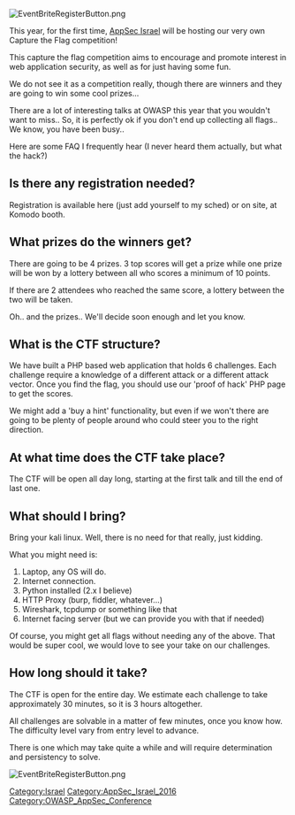 ![EventBriteRegisterButton.png](EventBriteRegisterButton.png
"EventBriteRegisterButton.png")

This year, for the first time, [AppSec
Israel](AppSec_Israel_2016 "wikilink") will be hosting our very own
Capture the Flag competition\!

This capture the flag competition aims to encourage and promote interest
in web application security, as well as for just having some fun.

We do not see it as a competition really, though there are winners and
they are going to win some cool prizes...

There are a lot of interesting talks at OWASP this year that you
wouldn't want to miss.. So, it is perfectly ok if you don't end up
collecting all flags.. We know, you have been busy..

Here are some FAQ I frequently hear (I never heard them actually, but
what the hack?)

## Is there any registration needed?

Registration is available here (just add yourself to my sched) or on
site, at Komodo booth.

## What prizes do the winners get?

There are going to be 4 prizes. 3 top scores will get a prize while one
prize will be won by a lottery between all who scores a minimum of 10
points.

If there are 2 attendees who reached the same score, a lottery between
the two will be taken.

Oh.. and the prizes.. We'll decide soon enough and let you know.

## What is the CTF structure?

We have built a PHP based web application that holds 6 challenges. Each
challenge require a knowledge of a different attack or a different
attack vector. Once you find the flag, you should use our 'proof of
hack' PHP page to get the scores.

We might add a 'buy a hint' functionality, but even if we won't there
are going to be plenty of people around who could steer you to the right
direction.

## At what time does the CTF take place?

The CTF will be open all day long, starting at the first talk and till
the end of last one.

## What should I bring?

Bring your kali linux. Well, there is no need for that really, just
kidding.

What you might need is:

1.  Laptop, any OS will do.
2.  Internet connection.
3.  Python installed (2.x I believe)
4.  HTTP Proxy (burp, fiddler, whatever…)
5.  Wireshark, tcpdump or something like that
6.  Internet facing server (but we can provide you with that if needed)

Of course, you might get all flags without needing any of the above.
That would be super cool, we would love to see your take on our
challenges.

## How long should it take?

The CTF is open for the entire day. We estimate each challenge to take
approximately 30 minutes, so it is 3 hours altogether.

All challenges are solvable in a matter of few minutes, once you know
how. The difficulty level vary from entry level to advance.

There is one which may take quite a while and will require determination
and persistency to solve.

![EventBriteRegisterButton.png](EventBriteRegisterButton.png
"EventBriteRegisterButton.png")

[Category:Israel](Category:Israel "wikilink")
[Category:AppSec_Israel_2016](Category:AppSec_Israel_2016 "wikilink")
[Category:OWASP_AppSec_Conference](Category:OWASP_AppSec_Conference "wikilink")